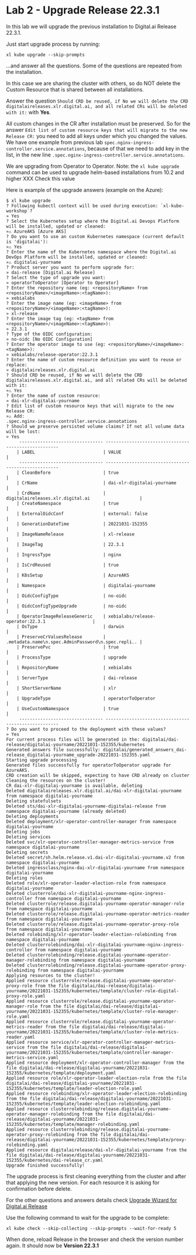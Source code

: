 
# Lab 2 - Upgrade Release 22.3.1

In this lab we will upgrade the previous installation to  Digital.ai Release 22.3.1.

Just start upgrade process by running:

```shell
xl kube upgrade --skip-prompts
```

...and answer all the questions. Some of the questions are repeated from the installation.

In this case we are sharing the cluster with others, so do NOT delete the Custom Resource that is shared between all installations.

Answer the question `Should CRD be reused, if No we will delete the CRD digitalaireleases.xlr.digital.ai, and all related CRs will be deleted with it:` with **Yes**.

All custom changes in the CR after installation must be preserved. So for the answer  `Edit list of custom resource keys that will migrate to the new Release CR:` 
you need to add all keys under which you changed the values. We have one example from previous lab `spec.nginx-ingress-controller.service.annotations`, because of that
we need to add key in the list, in the new line `.spec.nginx-ingress-controller.service.annotations`.

We are upgrading from Operator to Operator. Note: the `xl kube upgrade` command can be used to upgrade helm-based installations from 10.2 and higher XXX Check this value 


Here is example of the upgrade answers (example on the Azure):

```text
$ xl kube upgrade
? Following kubectl context will be used during execution: `xl-kube-workshop`? 
» Yes
? Select the Kubernetes setup where the Digital.ai Devops Platform will be installed, updated or cleaned:
»⚠️ AzureAKS [Azure AKS]
? Do you want to use an custom Kubernetes namespace (current default is 'digitalai'):
»⚠️ Yes
? Enter the name of the Kubernetes namespace where the Digital.ai DevOps Platform will be installed, updated or cleaned:
»⚠️ digitalai-yourname
? Product server you want to perform upgrade for:
» dai-release [Digital.ai Release]
? Select the type of upgrade you want:
» operatorToOperator [Operator to Operator]
? Enter the repository name (eg: <repositoryName> from <repositoryName>/<imageName>:<tagName>):
» xebialabs
? Enter the image name (eg: <imageName> from <repositoryName>/<imageName>:<tagName>):
» xl-release
? Enter the image tag (eg: <tagName> from <repositoryName>/<imageName>:<tagName>):
» 22.3.1
? Type of the OIDC configuration:
» no-oidc [No OIDC Configuration]
? Enter the operator image to use (eg: <repositoryName>/<imageName>:<tagName>):
» xebialabs/release-operator:22.3.1
? Enter the name of custom resource definition you want to reuse or replace:
» digitalaireleases.xlr.digital.ai
? Should CRD be reused, if No we will delete the CRD digitalaireleases.xlr.digital.ai, and all related CRs will be deleted with it:
»⚠️ Yes
? Enter the name of custom resource:
» dai-xlr-digitalai-yourname
? Edit list of custom resource keys that will migrate to the new Release CR: 
»⚠️ Add: 
.spec.nginx-ingress-controller.service.annotations
? Should we preserve persisted volume claims? If not all volume data will be lost: 
» Yes
	 -------------------------------- ----------------------------------------------------
	| LABEL                          | VALUE                                              |
	 -------------------------------- ----------------------------------------------------
	| CleanBefore                    | true                                               |
	| CrName                         | dai-xlr-digitalai-yourname                               |
	| CrdName                        | digitalaireleases.xlr.digital.ai                   |
	| CreateNamespace                | true                                               |
	| ExternalOidcConf               | external: false                                    |
	| GenerationDateTime             | 20221031-152355                                    |
	| ImageNameRelease               | xl-release                                         |
	| ImageTag                       | 22.3.1                                             |
	| IngressType                    | nginx                                              |
	| IsCrdReused                    | true                                               |
	| K8sSetup                       | AzureAKS                                           |
	| Namespace                      | digitalai-yourname                                       |
	| OidcConfigType                 | no-oidc                                            |
	| OidcConfigTypeUpgrade          | no-oidc                                            |
	| OperatorImageReleaseGeneric    | xebialabs/release-operator:22.3.1                  |
	| OsType                         | darwin                                             |
	| PreserveCrValuesRelease        | .metadata.name\n.spec.AdminPassword\n.spec.repli.. |
	| PreservePvc                    | true                                               |
	| ProcessType                    | upgrade                                            |
	| RepositoryName                 | xebialabs                                          |
	| ServerType                     | dai-release                                        |
	| ShortServerName                | xlr                                                |
	| UpgradeType                    | operatorToOperator                                 |
	| UseCustomNamespace             | true                                               |
	 -------------------------------- ----------------------------------------------------
? Do you want to proceed to the deployment with these values? 
» Yes
For current process files will be generated in the: digitalai/dai-release/digitalai-yourname/20221031-152355/kubernetes
Generated answers file successfully: digitalai/generated_answers_dai-release_digitalai-yourname_upgrade-20221031-152355.yaml
Starting upgrade processing
Generated files successfully for operatorToOperator upgrade for AzureAKS.
CRD creation will be skipped, expecting to have CRD already on cluster
Cleaning the resources on the cluster!
CR dai-xlr-digitalai-yourname is available, deleting
Deleted digitalaireleases.xlr.digital.ai/dai-xlr-digitalai-yourname from namespace digitalai-yourname
Deleting statefulsets
Deleted sts/dai-xlr-digitalai-yourname-digitalai-release from namespace digitalai-yourname (already deleted)
Deleting deployments
Deleted deployment/xlr-operator-controller-manager from namespace digitalai-yourname
Deleting jobs
Deleting services
Deleted svc/xlr-operator-controller-manager-metrics-service from namespace digitalai-yourname
Deleting secrets
Deleted secret/sh.helm.release.v1.dai-xlr-digitalai-yourname.v2 from namespace digitalai-yourname
Deleted ingressclass/nginx-dai-xlr-digitalai-yourname from namespace digitalai-yourname
Deleting roles
Deleted role/xlr-operator-leader-election-role from namespace digitalai-yourname
Deleted clusterrole/dai-xlr-digitalai-yourname-nginx-ingress-controller from namespace digitalai-yourname
Deleted clusterrole/release.digitalai-yourname-operator-manager-role from namespace digitalai-yourname
Deleted clusterrole/release.digitalai-yourname-operator-metrics-reader from namespace digitalai-yourname
Deleted clusterrole/release.digitalai-yourname-operator-proxy-role from namespace digitalai-yourname
Deleted rolebinding/xlr-operator-leader-election-rolebinding from namespace digitalai-yourname
Deleted clusterrolebinding/dai-xlr-digitalai-yourname-nginx-ingress-controller from namespace digitalai-yourname
Deleted clusterrolebinding/release.digitalai-yourname-operator-manager-rolebinding from namespace digitalai-yourname
Deleted clusterrolebinding/release.digitalai-yourname-operator-proxy-rolebinding from namespace digitalai-yourname
Applying resources to the cluster!
Applied resource clusterrole/release.digitalai-yourname-operator-proxy-role from the file digitalai/dai-release/digitalai-yourname/20221031-152355/kubernetes/template/cluster-role-digital-proxy-role.yaml
Applied resource clusterrole/release.digitalai-yourname-operator-manager-role from the file digitalai/dai-release/digitalai-yourname/20221031-152355/kubernetes/template/cluster-role-manager-role.yaml
Applied resource clusterrole/release.digitalai-yourname-operator-metrics-reader from the file digitalai/dai-release/digitalai-yourname/20221031-152355/kubernetes/template/cluster-role-metrics-reader.yaml
Applied resource service/xlr-operator-controller-manager-metrics-service from the file digitalai/dai-release/digitalai-yourname/20221031-152355/kubernetes/template/controller-manager-metrics-service.yaml
Applied resource deployment/xlr-operator-controller-manager from the file digitalai/dai-release/digitalai-yourname/20221031-152355/kubernetes/template/deployment.yaml
Applied resource role/xlr-operator-leader-election-role from the file digitalai/dai-release/digitalai-yourname/20221031-152355/kubernetes/template/leader-election-role.yaml
Applied resource rolebinding/xlr-operator-leader-election-rolebinding from the file digitalai/dai-release/digitalai-yourname/20221031-152355/kubernetes/template/leader-election-rolebinding.yaml
Applied resource clusterrolebinding/release.digitalai-yourname-operator-manager-rolebinding from the file digitalai/dai-release/digitalai-yourname/20221031-152355/kubernetes/template/manager-rolebinding.yaml
Applied resource clusterrolebinding/release.digitalai-yourname-operator-proxy-rolebinding from the file digitalai/dai-release/digitalai-yourname/20221031-152355/kubernetes/template/proxy-rolebinding.yaml
Applied resource digitalairelease/dai-xlr-digitalai-yourname from the file digitalai/dai-release/digitalai-yourname/20221031-152355/kubernetes/dai-release_cr.yaml
Upgrade finished successfully!
```

The upgrade process is first cleaning everything from the cluster and after that applying the new version.
For each resource it is asking for confirmation before delete.

For the other questions and answers details check [Upgrade Wizard for Digital.ai Release](https://docs.digital.ai/bundle/devops-release-version-v.22.3/page/release/operator/xl-op-upgrade-wizard-release.html)


Use the following command to wait for the upgrade to be complete:

```shell
xl kube check --skip-collecting --skip-prompts --wait-for-ready 5
```

When done, reload Release in the browser and check the version number again. It should now be **Version 22.3.1**
